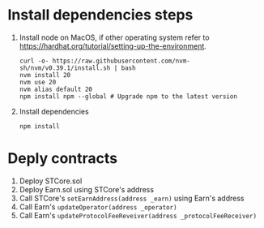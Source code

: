 # Install dependencies steps

1. Install node on MacOS, if other operating system refer to https://hardhat.org/tutorial/setting-up-the-environment.

   ```shell
   curl -o- https://raw.githubusercontent.com/nvm-sh/nvm/v0.39.1/install.sh | bash
   nvm install 20
   nvm use 20
   nvm alias default 20
   npm install npm --global # Upgrade npm to the latest version
   ```

2. Install dependencies

   ```shell
   npm install
   ```

# Deply contracts

1. Deploy STCore.sol
1. Deploy Earn.sol using STCore's address
1. Call STCore's `setEarnAddress(address _earn)` using Earn's address
1. Call Earn's `updateOperator(address _operator)`
1. Call Earn's `updateProtocolFeeReveiver(address _protocolFeeReceiver)`

